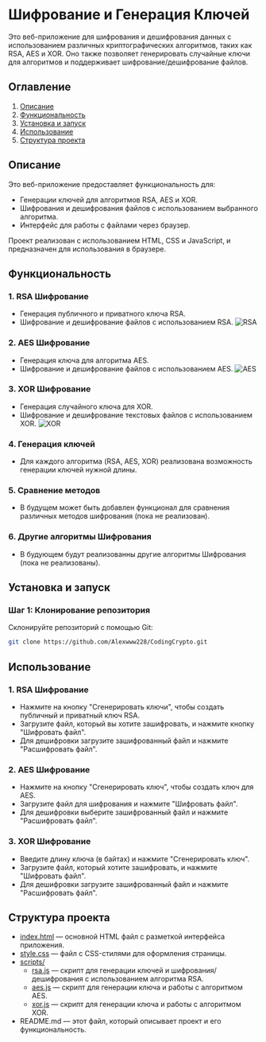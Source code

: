 # Шифрование и Генерация Ключей

Это веб-приложение для шифрования и дешифрования данных с использованием различных криптографических алгоритмов, таких как RSA, AES и XOR. Оно также позволяет генерировать случайные ключи для алгоритмов и поддерживает шифрование/дешифрование файлов.

## Оглавление
1. [Описание](#Описание)
2. [Функциональность](#Функциональность)
3. [Установка и запуск](#Установка-и-запуск)
4. [Использование](#Использование)
5. [Структура проекта](#Структура-проекта)

## Описание

Это веб-приложение предоставляет функциональность для:
- Генерации ключей для алгоритмов RSA, AES и XOR.
- Шифрования и дешифрования файлов с использованием выбранного алгоритма.
- Интерфейс для работы с файлами через браузер.

Проект реализован с использованием HTML, CSS и JavaScript, и предназначен для использования в браузере.

## Функциональность

### 1. **RSA Шифрование**
- Генерация публичного и приватного ключа RSA.
- Шифрование и дешифрование файлов с использованием RSA.
![RSA](https://github.com/Alexwww228/CodingCrypto/img/RSA.png)

### 2. **AES Шифрование**
- Генерация ключа для алгоритма AES.
- Шифрование и дешифрование файлов с использованием AES.
![AES]([img/AES.png](https://github.com/Alexwww228/CodingCrypto/img/AES.png))

### 3. **XOR Шифрование**
- Генерация случайного ключа для XOR.
- Шифрование и дешифрование текстовых файлов с использованием XOR.
![XOR]([img/XOR.png](https://github.com/Alexwww228/CodingCrypto/img/XOR.png))

### 4. **Генерация ключей**
- Для каждого алгоритма (RSA, AES, XOR) реализована возможность генерации ключей нужной длины.
  
### 5. **Сравнение методов**
- В будущем может быть добавлен функционал для сравнения различных методов шифрования (пока не реализован).

### 6. **Другие алгоритмы Шифрования**
- В будующем будут реализованны другие алгоритмы Шифрования (пока не реализованы).

## Установка и запуск

### Шаг 1: Клонирование репозитория

Склонируйте репозиторий с помощью Git:

```bash
git clone https://github.com/Alexwww228/CodingCrypto.git
```

## Использование

### 1. **RSA Шифрование**
- Нажмите на кнопку "Сгенерировать ключи", чтобы создать публичный и приватный ключ RSA.
- Загрузите файл, который вы хотите зашифровать, и нажмите кнопку "Шифровать файл".
- Для дешифровки загрузите зашифрованный файл и нажмите "Расшифровать файл".

### 2. **AES Шифрование**
- Нажмите на кнопку "Сгенерировать ключ", чтобы создать ключ для AES.
- Загрузите файл для шифрования и нажмите "Шифровать файл".
- Для дешифровки выберите зашифрованный файл и нажмите "Расшифровать файл".

### 3. **XOR Шифрование**
- Введите длину ключа (в байтах) и нажмите "Сгенерировать ключ".
- Загрузите файл, который хотите зашифровать, и нажмите "Шифровать файл".
- Для дешифровки загрузите зашифрованный файл и нажмите "Расшифровать файл".

## Структура проекта

- [index.html](https://pages.github.com/) — основной HTML файл с разметкой интерфейса приложения.
- [style.css](https://pages.github.com/) — файл с CSS-стилями для оформления страницы.
- [scripts/](https://pages.github.com/)
    - [rsa.js](https://pages.github.com/) — скрипт для генерации ключей и шифрования/дешифрования с использованием алгоритма RSA.
    - [aes.js](https://pages.github.com/) — скрипт для генерации ключа и работы с алгоритмом AES.
    - [xor.js](https://pages.github.com/) — скрипт для генерации ключа и работы с алгоритмом XOR.
- README.md — этот файл, который описывает проект и его функциональность.
